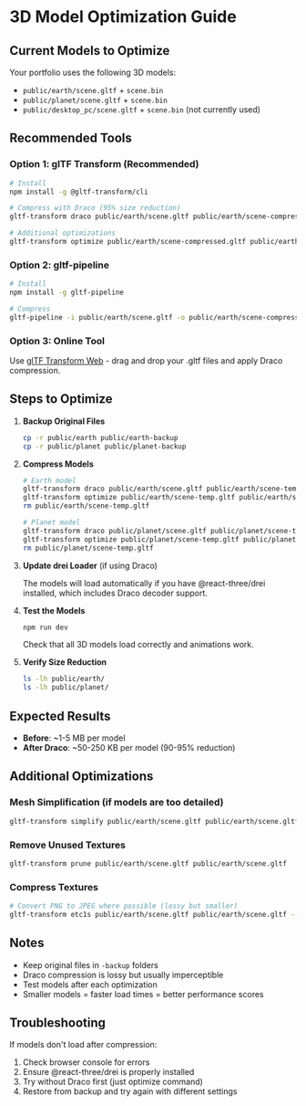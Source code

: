 # 3D Model Optimization Guide

## Current Models to Optimize

Your portfolio uses the following 3D models:
- `public/earth/scene.gltf` + `scene.bin`
- `public/planet/scene.gltf` + `scene.bin`
- `public/desktop_pc/scene.gltf` + `scene.bin` (not currently used)

## Recommended Tools

### Option 1: glTF Transform (Recommended)
```bash
# Install
npm install -g @gltf-transform/cli

# Compress with Draco (95% size reduction)
gltf-transform draco public/earth/scene.gltf public/earth/scene-compressed.gltf

# Additional optimizations
gltf-transform optimize public/earth/scene-compressed.gltf public/earth/scene-optimized.gltf
```

### Option 2: gltf-pipeline
```bash
# Install
npm install -g gltf-pipeline

# Compress
gltf-pipeline -i public/earth/scene.gltf -o public/earth/scene-compressed.gltf -d
```

### Option 3: Online Tool
Use [glTF Transform Web](https://gltf.report/) - drag and drop your .gltf files and apply Draco compression.

## Steps to Optimize

1. **Backup Original Files**
   ```bash
   cp -r public/earth public/earth-backup
   cp -r public/planet public/planet-backup
   ```

2. **Compress Models**
   ```bash
   # Earth model
   gltf-transform draco public/earth/scene.gltf public/earth/scene-temp.gltf
   gltf-transform optimize public/earth/scene-temp.gltf public/earth/scene.gltf
   rm public/earth/scene-temp.gltf

   # Planet model
   gltf-transform draco public/planet/scene.gltf public/planet/scene-temp.gltf
   gltf-transform optimize public/planet/scene-temp.gltf public/planet/scene.gltf
   rm public/planet/scene-temp.gltf
   ```

3. **Update drei Loader** (if using Draco)
   
   The models will load automatically if you have @react-three/drei installed, which includes Draco decoder support.

4. **Test the Models**
   ```bash
   npm run dev
   ```
   
   Check that all 3D models load correctly and animations work.

5. **Verify Size Reduction**
   ```bash
   ls -lh public/earth/
   ls -lh public/planet/
   ```

## Expected Results

- **Before**: ~1-5 MB per model
- **After Draco**: ~50-250 KB per model (90-95% reduction)

## Additional Optimizations

### Mesh Simplification (if models are too detailed)
```bash
gltf-transform simplify public/earth/scene.gltf public/earth/scene.gltf --simplify 0.75
```

### Remove Unused Textures
```bash
gltf-transform prune public/earth/scene.gltf public/earth/scene.gltf
```

### Compress Textures
```bash
# Convert PNG to JPEG where possible (lossy but smaller)
gltf-transform etc1s public/earth/scene.gltf public/earth/scene.gltf --quality 128
```

## Notes

- Keep original files in `-backup` folders
- Draco compression is lossy but usually imperceptible
- Test models after each optimization
- Smaller models = faster load times = better performance scores

## Troubleshooting

If models don't load after compression:
1. Check browser console for errors
2. Ensure @react-three/drei is properly installed
3. Try without Draco first (just optimize command)
4. Restore from backup and try again with different settings

